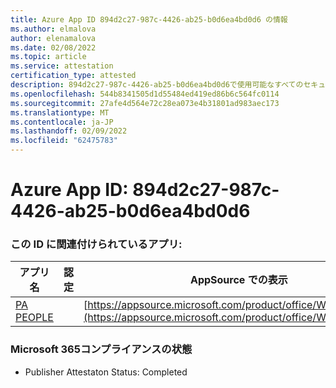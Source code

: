 ```yaml
---
title: Azure App ID 894d2c27-987c-4426-ab25-b0d6ea4bd0d6 の情報
ms.author: elmalova
author: elenamalova
ms.date: 02/08/2022
ms.topic: article
ms.service: attestation
certification_type: attested
description: 894d2c27-987c-4426-ab25-b0d6ea4bd0d6で使用可能なすべてのセキュリティおよびコンプライアンス情報。
ms.openlocfilehash: 544b8341505d1d55484ed419ed86b6c564fc0114
ms.sourcegitcommit: 27afe4d564e72c28ea073e4b31801ad983aec173
ms.translationtype: MT
ms.contentlocale: ja-JP
ms.lasthandoff: 02/09/2022
ms.locfileid: "62475783"
---
```

# <a name="azure-app-id-894d2c27-987c-4426-ab25-b0d6ea4bd0d6"></a>Azure App ID: 894d2c27-987c-4426-ab25-b0d6ea4bd0d6


### <a name="apps-associated-with-this-id"></a>この ID に関連付けられているアプリ:
| **アプリ名** | **認定** | **AppSource での表示** |
|--------------|---------------|-----------------------|
| [PA PEOPLE](https://docs.microsoft.com/microsoft-365-app-certification/forward/WA200002948) |  | [https://appsource.microsoft.com/product/office/WA200002948](https://appsource.microsoft.com/product/office/WA200002948) |

### <a name="microsoft-365-app-compliance-status"></a>Microsoft 365コンプライアンスの状態
- Publisher Attestaton Status: Completed
